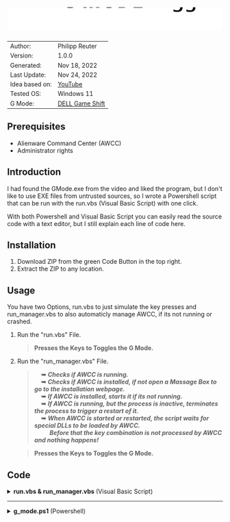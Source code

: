 # <a align="center"><img src="GMode.svg"/></a>

<table>
    <tr>
        <td>Author:</td>
        <td>Philipp Reuter</td>
    </tr>
    <tr>
        <td>Version:</td>
        <td>1.0.0</td>
    </tr>
    <tr>
        <td>Generated:</td>
        <td>Nov 18, 2022</td>
    </tr>
    <tr>
        <td>Last Update:</td>
        <td>Nov 24, 2022</td>
    </tr>
    <tr>
        <td>Idea based on:</td>
        <td><a href="https://www.youtube.com/watch?v=_uyORohSWvU">YouTube</a></td>
    </tr>
    <tr>
        <td>Tested OS:</td>
        <td>Windows 11</td>
    </tr>
    <tr>
        <td>G Mode:</td>
        <td><a href="https://www.dell.com/support/kbdoc/de-de/000132265/introduction-to-the-new-features-of-the-x500-g-series-of-gaming-notebooks?lang=en#Game_Shift">DELL Game Shift</a></td>
    </tr>
</table>

## Prerequisites

- Alienware Command Center (AWCC)
- Administrator rights

## Introduction

I had found the GMode.exe from the video and liked the program, but I don't like to use EXE files from untrusted sources, so I wrote a Powershell script that can be run with the run.vbs (Visual Basic Script) with one click.

With both Powershell and Visual Basic Script you can easily read the source code with a text editor, but I still explain each line of code here.

## Installation

1. Download ZIP from the green Code Button in the top right.
2. Extract the ZIP to any location.

## Usage

You have two Options, run.vbs to just simulate the key presses and run_manager.vbs to also automaticly manage AWCC, if its not running or crashed.

1. Run the "run.vbs" File.
   > **Presses the Keys to Toggles the G Mode.**
2. Run the "run_manager.vbs" File.
   > &nbsp;&nbsp;&nbsp;&nbsp;**&#x27A5;** ***Checks if AWCC is running.***</br >
   > &nbsp;&nbsp;&nbsp;&nbsp;**&#x27A5;** ***Checks if AWCC is installed, if not open a Massage Box to go to the installation webpage.***</br >
   > &nbsp;&nbsp;&nbsp;&nbsp;**&#x27A5;** ***If AWCC is installed, starts it if its not running.***</br >
   > &nbsp;&nbsp;&nbsp;&nbsp;**&#x27A5;** ***If AWCC is running, but the process is inactive, terminates the process to trigger a restart of it.***</br >
   > &nbsp;&nbsp;&nbsp;&nbsp;**&#x27A5;** ***When AWCC is started or restarted, the script waits for special DLLs to be loaded by AWCC.***</br >
   > &nbsp;&nbsp;&nbsp;&nbsp;&nbsp;&nbsp;&nbsp;&nbsp; ***Before that the key combination is not processed by AWCC and nothing happens!***

   > **Presses the Keys to Toggles the G Mode.**

## Code

<details><summary><b>run.vbs & run_manager.vbs</b> (Visual Basic Script)</summary>
<p>

```vb
current_directory = CreateObject("Scripting.FileSystemObject").GetAbsolutePathName(".")
```

&nbsp;&nbsp;&nbsp;&nbsp;**&#x27A5;** **_Get the current directory._**

```vb
ps1_script_path = current_directory & "\g_mode.ps1"
```

&nbsp;&nbsp;&nbsp;&nbsp;**&#x27A5;** **_Concatenate current directory with file name to get the path to the script._**

```vb
cmd = "powershell.exe " & ps1_script_path
```

&nbsp;&nbsp;&nbsp;&nbsp;**&#x27A5;** **_Define the command to run the script._**

```vb
CreateObject("Wscript.Shell").Run cmd, 0, True
```

&nbsp;&nbsp;&nbsp;&nbsp;**&#x27A5;** **_Run the Script and hide the console._**

</p>
</details>

---

<details><summary><b>g_mode.ps1</b> (Powershell)</summary>
<p>

```powershell
Add-Type -MemberDefinition '[DllImport("user32.dll")] public static extern void keybd_event(byte bVk, byte bScan, uint dwFlags,UIntPtr dwExtraInfo);' -name t -namespace w32
```

&nbsp;&nbsp;&nbsp;&nbsp;**&#x27A5;** **_Import the "user32.dll" so we can use the keybd_event function._**

```powershell
[w32.t]::keybd_event(0x80,0,0,[UIntPtr]::Zero)
```

&nbsp;&nbsp;&nbsp;&nbsp;**&#x27A5;** **_Use the keybd_event function to press Key Code 0x80 (128)._**

```powershell
[w32.t]::keybd_event(0x80,0,0x2,[UIntPtr]::Zero)
```

&nbsp;&nbsp;&nbsp;&nbsp;**&#x27A5;** **_Use the keybd_event function to release Key Code 0x80 (128)._**

</p>
</details>
